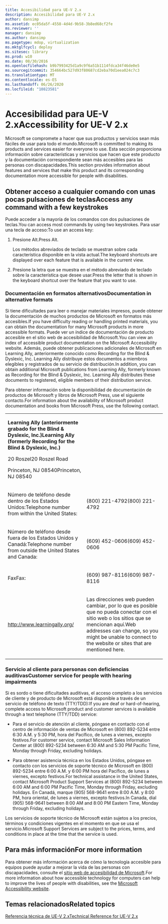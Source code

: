 ```yaml
---
title: Accesibilidad para UE-V 2.x
description: Accesibilidad para UE-V 2.x
author: dansimp
ms.assetid: ec05da5f-4558-4d4d-9b58-3b8ed68cf2fe
ms.reviewer: ''
manager: dansimp
ms.author: dansimp
ms.pagetype: mdop, virtualization
ms.mktglfcycl: deploy
ms.sitesec: library
ms.prod: w10
ms.date: 08/30/2016
ms.openlocfilehash: b9b7993425d1a9c9f6a51b1114fdca34f46de0e5
ms.sourcegitcommit: 354664bc527d93f80687cd2eba70d1eea024c7c3
ms.translationtype: MT
ms.contentlocale: es-ES
ms.lasthandoff: 06/26/2020
ms.locfileid: "10823581"
---
```

# <span data-ttu-id="9e4b8-103">Accesibilidad para UE-V 2.x</span><span class="sxs-lookup"><span data-stu-id="9e4b8-103">Accessibility for UE-V 2.x</span></span>


<span data-ttu-id="9e4b8-104">Microsoft se compromete a hacer que sus productos y servicios sean más fáciles de usar para todo el mundo.</span><span class="sxs-lookup"><span data-stu-id="9e4b8-104">Microsoft is committed to making its products and services easier for everyone to use.</span></span> <span data-ttu-id="9e4b8-105">Esta sección proporciona información sobre características y servicios que hacen que este producto y la documentación correspondiente sean más accesibles para las personas con discapacidades.</span><span class="sxs-lookup"><span data-stu-id="9e4b8-105">This section provides information about features and services that make this product and its corresponding documentation more accessible for people with disabilities.</span></span>

## <span data-ttu-id="9e4b8-106">Obtener acceso a cualquier comando con unas pocas pulsaciones de teclas</span><span class="sxs-lookup"><span data-stu-id="9e4b8-106">Access any command with a few keystrokes</span></span>


<span data-ttu-id="9e4b8-107">Puede acceder a la mayoría de los comandos con dos pulsaciones de teclas.</span><span class="sxs-lookup"><span data-stu-id="9e4b8-107">You can access most commands by using two keystrokes.</span></span> <span data-ttu-id="9e4b8-108">Para usar una tecla de acceso:</span><span class="sxs-lookup"><span data-stu-id="9e4b8-108">To use an access key:</span></span>

1.  <span data-ttu-id="9e4b8-109">Presione Alt.</span><span class="sxs-lookup"><span data-stu-id="9e4b8-109">Press Alt.</span></span>

    <span data-ttu-id="9e4b8-110">Los métodos abreviados de teclado se muestran sobre cada característica disponible en la vista actual.</span><span class="sxs-lookup"><span data-stu-id="9e4b8-110">The keyboard shortcuts are displayed over each feature that is available in the current view.</span></span>

2.  <span data-ttu-id="9e4b8-111">Presione la letra que se muestra en el método abreviado de teclado sobre la característica que desee usar.</span><span class="sxs-lookup"><span data-stu-id="9e4b8-111">Press the letter that is shown in the keyboard shortcut over the feature that you want to use.</span></span>

### <span data-ttu-id="9e4b8-112">Documentación en formatos alternativos</span><span class="sxs-lookup"><span data-stu-id="9e4b8-112">Documentation in alternative formats</span></span>

<span data-ttu-id="9e4b8-113">Si tiene dificultades para leer o manejar materiales impresos, puede obtener la documentación de muchos productos de Microsoft en formatos más accesibles.</span><span class="sxs-lookup"><span data-stu-id="9e4b8-113">If you have difficulty reading or handling printed materials, you can obtain the documentation for many Microsoft products in more accessible formats.</span></span> <span data-ttu-id="9e4b8-114">Puede ver un índice de documentación de producto accesible en el sitio web de accesibilidad de Microsoft.</span><span class="sxs-lookup"><span data-stu-id="9e4b8-114">You can view an index of accessible product documentation on the Microsoft Accessibility website.</span></span> <span data-ttu-id="9e4b8-115">Además, puede obtener publicaciones adicionales de Microsoft en Learning Ally, anteriormente conocido como Recording for the Blind & Dyslexic, Inc. Learning Ally distribuye estos documentos a miembros elegibles y registrados de su servicio de distribución.</span><span class="sxs-lookup"><span data-stu-id="9e4b8-115">In addition, you can obtain additional Microsoft publications from Learning Ally, formerly known as Recording for the Blind & Dyslexic, Inc. Learning Ally distributes these documents to registered, eligible members of their distribution service.</span></span>

<span data-ttu-id="9e4b8-116">Para obtener información sobre la disponibilidad de documentación de productos de Microsoft y libros de Microsoft Press, use el siguiente contacto.</span><span class="sxs-lookup"><span data-stu-id="9e4b8-116">For information about the availability of Microsoft product documentation and books from Microsoft Press, use the following contact.</span></span>

<table>
<colgroup>
<col width="50%" />
<col width="50%" />
</colgroup>
<tbody>
<tr class="odd">
<td align="left"><p><strong><span data-ttu-id="9e4b8-117">Learning Ally (anteriormente grabado for the Blind &amp; Dyslexic, Inc.)</span><span class="sxs-lookup"><span data-stu-id="9e4b8-117">Learning Ally (formerly Recording for the Blind &amp; Dyslexic, Inc.)</span></span></strong></p>
<p><span data-ttu-id="9e4b8-118">20 Roszel</span><span class="sxs-lookup"><span data-stu-id="9e4b8-118">20 Roszel Road</span></span></p>
<p><span data-ttu-id="9e4b8-119">Princeton, NJ 08540</span><span class="sxs-lookup"><span data-stu-id="9e4b8-119">Princeton, NJ 08540</span></span></p></td>
<td align="left"><p></p></td>
</tr>
<tr class="even">
<td align="left"><p><span data-ttu-id="9e4b8-120">Número de teléfono desde dentro de los Estados Unidos:</span><span class="sxs-lookup"><span data-stu-id="9e4b8-120">Telephone number from within the United States:</span></span></p></td>
<td align="left"><p><span data-ttu-id="9e4b8-121">(800) 221-4792</span><span class="sxs-lookup"><span data-stu-id="9e4b8-121">(800) 221-4792</span></span></p></td>
</tr>
<tr class="odd">
<td align="left"><p><span data-ttu-id="9e4b8-122">Número de teléfono desde fuera de los Estados Unidos y Canadá:</span><span class="sxs-lookup"><span data-stu-id="9e4b8-122">Telephone number from outside the United States and Canada:</span></span></p></td>
<td align="left"><p><span data-ttu-id="9e4b8-123">(609) 452-0606</span><span class="sxs-lookup"><span data-stu-id="9e4b8-123">(609) 452-0606</span></span></p></td>
</tr>
<tr class="even">
<td align="left"><p><span data-ttu-id="9e4b8-124">Fax</span><span class="sxs-lookup"><span data-stu-id="9e4b8-124">Fax:</span></span></p></td>
<td align="left"><p><span data-ttu-id="9e4b8-125">(609) 987-8116</span><span class="sxs-lookup"><span data-stu-id="9e4b8-125">(609) 987-8116</span></span></p></td>
</tr>
<tr class="odd">
<td align="left"><p><a href="https://go.microsoft.com/fwlink/p/?linkid=239" data-raw-source="[http://www.learningally.org/](https://go.microsoft.com/fwlink/p/?linkid=239)">http://www.learningally.org/</a></p></td>
<td align="left"><p><span data-ttu-id="9e4b8-126">Las direcciones web pueden cambiar, por lo que es posible que no pueda conectar con el sitio web o los sitios que se mencionan aquí.</span><span class="sxs-lookup"><span data-stu-id="9e4b8-126">Web addresses can change, so you might be unable to connect to the website or sites that are mentioned here.</span></span></p></td>
</tr>
</tbody>
</table>

 

### <span data-ttu-id="9e4b8-127">Servicio al cliente para personas con deficiencias auditivas</span><span class="sxs-lookup"><span data-stu-id="9e4b8-127">Customer service for people with hearing impairments</span></span>

<span data-ttu-id="9e4b8-128">Si es sordo o tiene dificultades auditivas, el acceso completo a los servicios de cliente y de producto de Microsoft está disponible a través de un servicio de teléfono de texto (TTY/TDD):</span><span class="sxs-lookup"><span data-stu-id="9e4b8-128">If you are deaf or hard-of-hearing, complete access to Microsoft product and customer services is available through a text telephone (TTY/TDD) service:</span></span>

-   <span data-ttu-id="9e4b8-129">Para el servicio de atención al cliente, póngase en contacto con el centro de información de ventas de Microsoft en (800) 892-5234 entre 6:30 A.M. y 5:30 PM, hora del Pacífico, de lunes a viernes, excepto festivos.</span><span class="sxs-lookup"><span data-stu-id="9e4b8-129">For customer service, contact Microsoft Sales Information Center at (800) 892-5234 between 6:30 AM and 5:30 PM Pacific Time, Monday through Friday, excluding holidays.</span></span>

-   <span data-ttu-id="9e4b8-130">Para obtener asistencia técnica en los Estados Unidos, póngase en contacto con los servicios de soporte técnico de Microsoft en (800) 892-5234 entre 6:00 A.M. y 6:00 PM hora del Pacífico, de lunes a viernes, excepto festivos.</span><span class="sxs-lookup"><span data-stu-id="9e4b8-130">For technical assistance in the United States, contact Microsoft Product Support Services at (800) 892-5234 between 6:00 AM and 6:00 PM Pacific Time, Monday through Friday, excluding holidays.</span></span> <span data-ttu-id="9e4b8-131">En Canadá, marque (905) 568-9641 entre 8:00 A.M. y 8:00 PM, hora oriental, de lunes a viernes, excepto festivos.</span><span class="sxs-lookup"><span data-stu-id="9e4b8-131">In Canada, dial (905) 568-9641 between 8:00 AM and 8:00 PM Eastern Time, Monday through Friday, excluding holidays.</span></span>

<span data-ttu-id="9e4b8-132">Los servicios de soporte técnico de Microsoft están sujetos a los precios, términos y condiciones vigentes en el momento en que se usa el servicio.</span><span class="sxs-lookup"><span data-stu-id="9e4b8-132">Microsoft Support Services are subject to the prices, terms, and conditions in place at the time that the service is used.</span></span>

## <span data-ttu-id="9e4b8-133">Para más información</span><span class="sxs-lookup"><span data-stu-id="9e4b8-133">For more information</span></span>


<span data-ttu-id="9e4b8-134">Para obtener más información acerca de cómo la tecnología accesible para equipos puede ayudar a mejorar la vida de las personas con discapacidades, consulte el [sitio web de accesibilidad de Microsoft](https://go.microsoft.com/fwlink/p/?linkid=8431).</span><span class="sxs-lookup"><span data-stu-id="9e4b8-134">For more information about how accessible technology for computers can help to improve the lives of people with disabilities, see the [Microsoft Accessibility website](https://go.microsoft.com/fwlink/p/?linkid=8431).</span></span>






## <span data-ttu-id="9e4b8-135">Temas relacionados</span><span class="sxs-lookup"><span data-stu-id="9e4b8-135">Related topics</span></span>


[<span data-ttu-id="9e4b8-136">Referencia técnica de UE-V 2.x</span><span class="sxs-lookup"><span data-stu-id="9e4b8-136">Technical Reference for UE-V 2.x</span></span>](technical-reference-for-ue-v-2x-both-uevv2.md)

 

 





